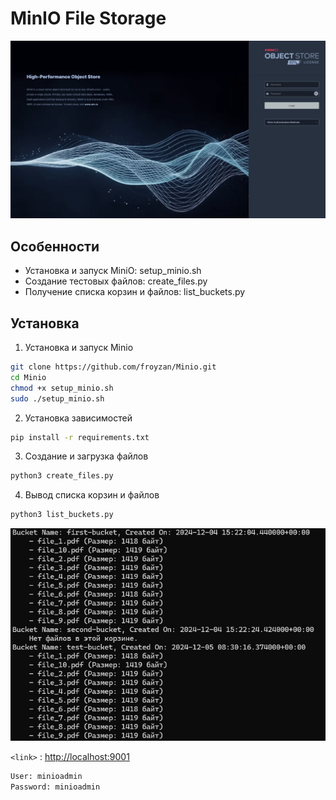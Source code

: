 # MinIO File Storage

![Minio Console](minio.jpg) 


## Особенности
- Установка и запуск MiniO: setup_minio.sh
- Создание тестовых файлов: create_files.py
- Получение списка корзин и файлов: list_buckets.py

## Установка
1. Установка и запуск Minio
  ```bash
  git clone https://github.com/froyzan/Minio.git
  cd Minio
  chmod +x setup_minio.sh
  sudo ./setup_minio.sh
  ```
2. Установка зависимостей
  ```bash
  pip install -r requirements.txt
  ```
3. Создание и загрузка файлов
  ```bash
  python3 create_files.py
  ```
4. Вывод списка корзин и файлов
  ```bash
  python3 list_buckets.py
  ```
![List buckets](list_buckets.jpg) 

`<link>` : <http://localhost:9001>
  ```html
  User: minioadmin
  Password: minioadmin
  ```
